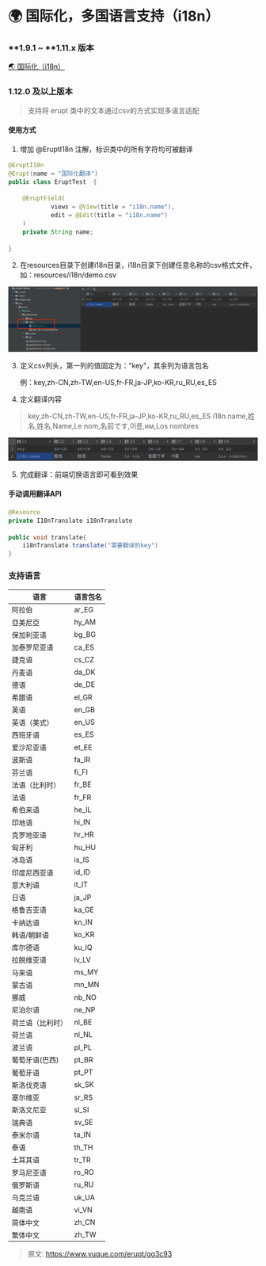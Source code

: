 # 🌍 国际化，多国语言支持（i18n）


### **1.9.1 ~ **1.11.x **版本**
[🌏 国际化（i18n）](https://www.yuque.com/erupts/1.11.x/gg3c93?view=doc_embed)


### 1.12.0 及以上版本
> 支持将 erupt 类中的文本通过csv的方式实现多语言适配


#### 使用方式

1. 增加 @EruptI18n 注解，标识类中的所有字符均可被翻译
```java
@EruptI18n
@Erupt(name = "国际化翻译")
public class EruptTest  {

    @EruptField(
            views = @View(title = "i18n.name"),
            edit = @Edit(title = "i18n.name")
    )
    private String name;
    
}
```

2. 在resources目录下创建i18n目录，i18n目录下创建任意名称的csv格式文件，如：resources/i18n/demo.csv

![image.png](./img/PjWQabTjW-85j_-m/1688312998417-9d5968af-845b-46ab-b981-3c6ae43db5ce-611779.png)

3. 定义csv列头，第一列的值固定为："key"，其余列为语言包名

      例：key,zh-CN,zh-TW,en-US,fr-FR,ja-JP,ko-KR,ru_RU,es_ES 

4. 定义翻译内容
> key,zh-CN,zh-TW,en-US,fr-FR,ja-JP,ko-KR,ru_RU,es_ES
> i18n.name,姓名,姓名,Name,Le nom,名前です,이름,им,Los nombres

![image.png](./img/PjWQabTjW-85j_-m/1688312859266-9e911aed-43b8-42e3-99d4-28dc1089f2a4-725688.png)

5. 完成翻译：前端切换语言即可看到效果


#### 手动调用翻译API
```java
@Resource
private I18nTranslate i18nTranslate

public void translate{
	i18nTranslate.translate("需要翻译的key")
}
```


### 支持语言
| **语言** | **语言包名** |
| --- | --- |
| 阿拉伯 | ar_EG |
| 亞美尼亞 | hy_AM |
| 保加利亚语 | bg_BG |
| 加泰罗尼亚语 | ca_ES |
| 捷克语 | cs_CZ |
| 丹麦语 | da_DK |
| 德语 | de_DE |
| 希腊语 | el_GR |
| 英语 | en_GB |
| 英语（美式） | en_US |
| 西班牙语 | es_ES |
| 爱沙尼亚语 | et_EE |
| 波斯语 | fa_IR |
| 芬兰语 | fi_FI |
| 法语（比利时） | fr_BE |
| 法语 | fr_FR |
| 希伯来语 | he_IL |
| 印地语 | hi_IN |
| 克罗地亚语 | hr_HR |
| 匈牙利 | hu_HU |
| 冰岛语 | is_IS |
| 印度尼西亚语 | id_ID |
| 意大利语 | it_IT |
| 日语 | ja_JP |
| 格鲁吉亚语 | ka_GE |
| 卡纳达语 | kn_IN |
| 韩语/朝鲜语 | ko_KR |
| 库尔德语 | ku_IQ |
| 拉脱维亚语 | lv_LV |
| 马来语 | ms_MY |
| 蒙古语 | mn_MN |
| 挪威 | nb_NO |
| 尼泊尔语 | ne_NP |
| 荷兰语（比利时） | nl_BE |
| 荷兰语 | nl_NL |
| 波兰语 | pl_PL |
| 葡萄牙语(巴西) | pt_BR |
| 葡萄牙语 | pt_PT |
| 斯洛伐克语 | sk_SK |
| 塞尔维亚 | sr_RS |
| 斯洛文尼亚 | sl_SI |
| 瑞典语 | sv_SE |
| 泰米尔语 | ta_IN |
| 泰语 | th_TH |
| 土耳其语 | tr_TR |
| 罗马尼亚语 | ro_RO |
| 俄罗斯语 | ru_RU |
| 乌克兰语 | uk_UA |
| 越南语 | vi_VN |
| 简体中文 | zh_CN |
| 繁体中文 | zh_TW |



> 原文: <https://www.yuque.com/erupt/gg3c93>